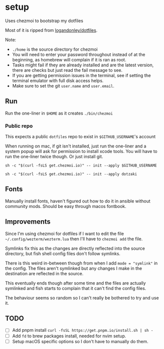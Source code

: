 # setup

Uses chezmoi to bootstrap my dotfiles

Most of it is ripped from [logandonley/dotfiles](https://github.com/logandonley/dotfiles).

Note:

- `./home` is the source directory for chezmoi
- You will need to enter your password throughout instead of at the beginning, as homebrew will complain if it is ran as root.
- Tasks might fail if they are already installed and are the latest version, there are checks but just read the fail message to see.
- If you are getting permission issues in the terminal, see if setting the terminal emulator with full disk access helps.
- Make sure to set the git `user.name` and `user.email`.

## Run

Run the one-liner in `$HOME` as it creates `./bin/chezmoi`

### Public repo

This expects a public `dotfiles` repo to exist in `$GITHUB_USERNAME`'s account

When running on mac, if git isn't installed, just run the one-liner and a system popup will ask for permission to install xcode tools. You will have to run the one-liner twice though. Or just install git.

```shell
sh -c "$(curl -fsLS get.chezmoi.io)" -- init --apply $GITHUB_USERNAME
```

```
sh -c "$(curl -fsLS get.chezmoi.io)" -- init --apply dotzaki
```

## Fonts

Manually install fonts, haven't figured out how to do it in ansible without community mods.
Should be easy through macos fontbook.

## Improvements

Since I'm using chezmoi for dotfiles if I want to edit the file `~/.config/wezterm/wezterm.lua` then I'll have to `chezmoi add` the file.

Symlinks fix this as the changes are directly reflected into the source directory, but fish shell config files don't follow symlinks.

There is this weird in-between though from when I add `mode = "symlink"` in the config. The files aren't symlinked but any changes I make in the destination are reflected in the source.

This eventually ends though after some time and the files are actually symlinked and fish starts to complain that it can't find the config files.

The behaviour seems so random so I can't really be bothered to try and use it.

## TODO

- [ ] Add pnpm install  `curl -fsSL https://get.pnpm.io/install.sh | sh -`
- [ ] Add `fd` to brew packages install, needed for nvim setup.
- [ ] Setup macOS specific options so I don't have to manually do them.
